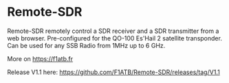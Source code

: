 # Remote-SDR
Remote-SDR remotely control a SDR receiver and a SDR transmitter from a web browser. Pre-configured for the QO-100 Es'Hail 2 satellite transponder. Can be used for any SSB Radio from 1MHz up to 6 GHz.

More on https://f1atb.fr

Release V1.1 here:
https://github.com/F1ATB/Remote-SDR/releases/tag/V1.1

